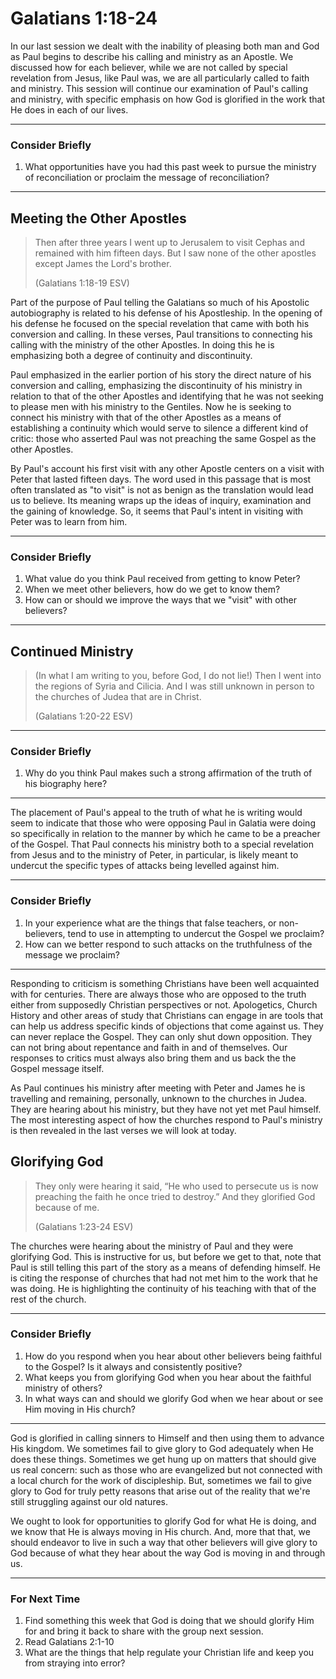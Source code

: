 # Galatians 1:18-24

In our last session we dealt with the inability of pleasing both man and God as Paul begins to describe his calling and ministry as an Apostle. We discussed how for each believer, while we are not called by special revelation from Jesus, like Paul was, we are all particularly called to faith and ministry. This session will continue our examination of Paul's calling and ministry, with specific emphasis on how God is glorified in the work that He does in each of our lives.

---

### Consider Briefly

1. What opportunities have you had this past week to pursue the ministry of reconciliation or proclaim the message of reconciliation?

---

## Meeting the Other Apostles

> Then after three years I went up to Jerusalem to visit Cephas and remained with him fifteen days. But I saw none of the other apostles except James the Lord's brother.
>
> (Galatians 1:18-19 ESV)

Part of the purpose of Paul telling the Galatians so much of his Apostolic autobiography is related to his defense of his Apostleship. In the opening of his defense he focused on the special revelation that came with both his conversion and calling. In these verses, Paul transitions to connecting his calling with the ministry of the other Apostles. In doing this he is emphasizing both a degree of continuity and discontinuity.
 
Paul emphasized in the earlier portion of his story the direct nature of his conversion and calling, emphasizing the discontinuity of his ministry in relation to that of the other Apostles and identifying that he was not seeking to please men with his ministry to the Gentiles. Now he is seeking to connect his ministry with that of the other Apostles as a means of establishing a continuity which would serve to silence a different kind of critic: those who asserted Paul was not preaching the same Gospel as the other Apostles.
 
By Paul's account his first visit with any other Apostle centers on a visit with Peter that lasted fifteen days. The word used in this passage that is most often translated as "to visit" is not as benign as the translation would lead us to believe. Its meaning wraps up the ideas of inquiry, examination and the gaining of knowledge. So, it seems that Paul's intent in visiting with Peter was to learn from him.
  
---

### Consider Briefly

1. What value do you think Paul received from getting to know Peter?
2. When we meet other believers, how do we get to know them?
3. How can or should we improve the ways that we "visit" with other believers?

---

## Continued Ministry

> (In what I am writing to you, before God, I do not lie!) Then I went into the regions of Syria and Cilicia. And I was still unknown in person to the churches of Judea that are in Christ.
>
> (Galatians 1:20-22 ESV)

---

### Consider Briefly

1. Why do you think Paul makes such a strong affirmation of the truth of his biography here?

---

The placement of Paul's appeal to the truth of what he is writing would seem to indicate that those who were opposing Paul in Galatia were doing so specifically in relation to the manner by which he came to be a preacher of the Gospel. That Paul connects his ministry both to a special revelation from Jesus and to the ministry of Peter, in particular, is likely meant to undercut the specific types of attacks being levelled against him.
  
---

### Consider Briefly

1. In your experience what are the things that false teachers, or non-believers, tend to use in attempting to undercut the Gospel we proclaim?
2. How can we better respond to such attacks on the truthfulness of the message we proclaim?

---

Responding to criticism is something Christians have been well acquainted with for centuries. There are always those who are opposed to the truth either from supposedly Christian perspectives or not. Apologetics, Church History and other areas of study that Christians can engage in are tools that can help us address specific kinds of objections that come against us. They can never replace the Gospel. They can only shut down opposition. They can not bring about repentance and faith in and of themselves. Our responses to critics must always also bring them and us back the the Gospel message itself.

As Paul continues his ministry after meeting with Peter and James he is travelling and remaining, personally, unknown to the churches in Judea. They are hearing about his ministry, but they have not yet met Paul himself. The most interesting aspect of how the churches respond to Paul's ministry is then revealed in the last verses we will look at today.

## Glorifying God

> They only were hearing it said, “He who used to persecute us is now preaching the faith he once tried to destroy.” And they glorified God because of me.
> 
> (Galatians 1:23-24 ESV)

The churches were hearing about the ministry of Paul and they were glorifying God. This is instructive for us, but before we get to that, note that Paul is still telling this part of the story as a means of defending himself. He is citing the response of churches that had not met him to the work that he was doing. He is highlighting the continuity of his teaching with that of the rest of the church.

---

### Consider Briefly

1. How do you respond when you hear about other believers being faithful to the Gospel? Is it always and consistently positive?
2. What keeps you from glorifying God when you hear about the faithful ministry of others?
3. In what ways can and should we glorify God when we hear about or see Him moving in His church?

---

God is glorified in calling sinners to Himself and then using them to advance His kingdom. We sometimes fail to give glory to God adequately when He does these things. Sometimes we get hung up on matters that should give us real concern: such as those who are evangelized but not connected with a local church for the work of discipleship. But, sometimes we fail to give glory to God for truly petty reasons that arise out of the reality that we're still struggling against our old natures.

We ought to look for opportunities to glorify God for what He is doing, and we know that He is always moving in His church. And, more that that, we should endeavor to live in such a way that other believers will give glory to God because of what they hear about the way God is moving in and through us.

---

### For Next Time

1. Find something this week that God is doing that we should glorify Him for and bring it back to share with the group next session.
2. Read Galatians 2:1-10
3. What are the things that help regulate your Christian life and keep you from straying into error?